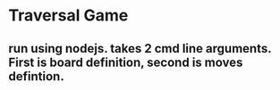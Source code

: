 # Traversal Game

## run using nodejs. takes 2 cmd line arguments. First is board definition, second is moves defintion. 
